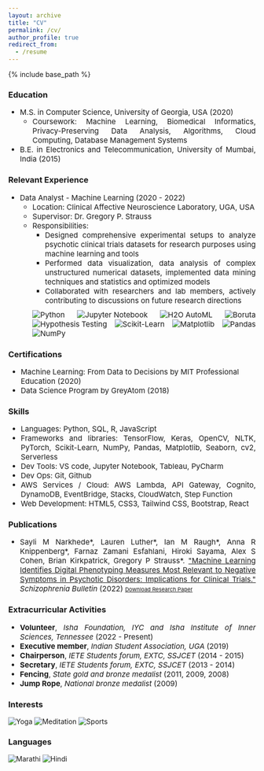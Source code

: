 ```yaml
---
layout: archive
title: "CV"
permalink: /cv/
author_profile: true
redirect_from:
  - /resume
---
```


{% include base_path %}

### Education
<ul style="text-align: justify;">
    <li style="font-size:15px">M.S. in Computer Science, University of Georgia, USA (2020)
      <ul style="font-size:15px">
        <li>Coursework: Machine Learning, Biomedical Informatics, Privacy-Preserving Data Analysis, Algorithms, Cloud Computing, Database Management Systems</li>
      </ul>
    </li>
    <li style="font-size:15px">B.E. in Electronics and Telecommunication, University of Mumbai, India (2015)</li>
</ul>


### Relevant Experience

<ul style="text-align: justify;">
    <li style="font-size:15px">Data Analyst - Machine Learning (2020 - 2022)
      <ul style="font-size:15px">
        <li>Location: Clinical Affective Neuroscience Laboratory, UGA, USA</li>
        <li>Supervisor: Dr. Gregory P. Strauss</li>
        <li>Responsibilities: 
          <ul style="font-size:15px">
            <li>Designed comprehensive experimental setups to analyze psychotic clinical trials datasets for research purposes using machine learning and tools</li>
            <li>Performed data visualization, data analysis of complex unstructured numerical datasets, implemented data mining techniques and statistics and optimized models</li>
            <li>Collaborated with researchers and lab members, actively contributing to discussions on future research directions</li>
          </ul>
        </li>
        <p style="margin-top:10px">
          <img src="https://img.shields.io/badge/Python-green" alt="Python">
          <img src="https://img.shields.io/badge/Jupyter%20Notebook-orange" alt="Jupyter Notebook">
          <img src="https://img.shields.io/badge/H2O%20AutoML-blue" alt="H2O AutoML">
          <img src="https://img.shields.io/badge/Boruta-navy" alt="Boruta">
          <img src="https://img.shields.io/badge/Hypothesis%20testing-orchid" alt="Hypothesis Testing">
          <img src="https://img.shields.io/badge/Sklearn-purple" alt="Scikit-Learn">
          <img src="https://img.shields.io/badge/Matplotlib-violet" alt="Matplotlib">
          <img src="https://img.shields.io/badge/Matplotlib-green" alt="Pandas">
          <img src="https://img.shields.io/badge/Matplotlib-slateblue" alt="NumPy">
      </p>
      </ul>
    </li>
</ul>


### Certifications 

<ul style="font-size:15px">
    <li style="font-size:15px">Machine Learning: From Data to Decisions by MIT Professional Education (2020)</li>
    <li style="font-size:15px">Data Science Program by GreyAtom (2018)</li>
</ul>


### Skills

<ul style="font-size:15px; text-align: justify;">
    <li style="font-size:15px">Languages: Python, SQL, R, JavaScript</li>
    <li style="font-size:15px">Frameworks and libraries: TensorFlow, Keras, OpenCV, NLTK, PyTorch, Scikit-Learn, NumPy, Pandas, Matplotlib, Seaborn, cv2, Serverless</li>
    <li style="font-size:15px">Dev Tools: VS code, Jupyter Notebook, Tableau, PyCharm</li>
    <li style="font-size:15px">Dev Ops: Git, Github</li>
    <li style="font-size:15px">AWS Services / Cloud: AWS Lambda, API Gateway, Cognito, DynamoDB, EventBridge, Stacks, CloudWatch, Step Function</li>
    <li style="font-size:15px">Web Development: HTML5, CSS3, Tailwind CSS, Bootstrap, React</li>
</ul>


### Publications

<ul style="text-align: justify;">
  <li style="font-size:15px">Sayli M Narkhede*, Lauren Luther*, Ian M Raugh*, Anna R Knippenberg*, Farnaz Zamani Esfahlani, Hiroki Sayama, Alex S Cohen, Brian Kirkpatrick, Gregory P Strauss*. <a href="https://pubmed.ncbi.nlm.nih.gov/34915570/">"Machine Learning Identifies Digital Phenotyping Measures Most Relevant to Negative Symptoms in Psychotic Disorders: Implications for Clinical Trials."</a><i> Schizophrenia Bulletin</i> (2022) <a style="font-size:11px;" href="../files/Research_Paper_1.pdf" download>Download Research Paper</a></li>
</ul>


### Extracurricular Activities 

<ul style="text-align: justify;">
  <li style="font-size:15px"><b>Volunteer</b>, <i>Isha Foundation, IYC and Isha Institute of Inner Sciences, Tennessee</i> (2022 - Present)</li>
  <li style="font-size:15px"><b>Executive member</b>, <i>Indian Student Association, UGA</i> (2019)</li>
  <li style="font-size:15px"><b>Chairperson</b>, <i>IETE Students forum, EXTC, SSJCET</i> (2014 - 2015)</li>
  <li style="font-size:15px"><b>Secretary</b>, <i>IETE Students forum, EXTC, SSJCET</i> (2013 - 2014)</li>
  <li style="font-size:15px"><b>Fencing</b>, <i>State gold and bronze medalist</i> (2011, 2009, 2008)</li>
  <li style="font-size:15px"><b>Jump Rope</b>, <i>National bronze medalist  </i> (2009)</li> 
</ul>


### Interests

<p style="margin-top:10px">
    <img src="https://img.shields.io/badge/Yoga-Olive" alt="Yoga">
    <img src="https://img.shields.io/badge/Meditation-blue" alt="Meditation">
    <img src="https://img.shields.io/badge/Sports-slateblue" alt="Sports">
</p>


### Languages

<p style="margin-top:10px">
    <img src="https://img.shields.io/badge/Marathi-darkgreen" alt="Marathi">
    <img src="https://img.shields.io/badge/Hindi-purple" alt="Hindi">
</p>
